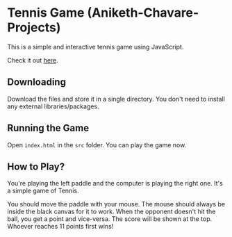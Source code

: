 # Tennis Game (Aniketh-Chavare-Projects)

This is a simple and interactive tennis game using JavaScript.

Check it out [here](https://anikethchavare.vercel.app/tennis-game).

## Downloading

Download the files and store it in a single directory. You don't need to install any external libraries/packages.

## Running the Game

Open `index.html` in the `src` folder. You can play the game now.

## How to Play?

You're playing the left paddle and the computer is playing the right one. It's a simple game of Tennis.

You should move the paddle with your mouse. The mouse should always be inside the black canvas for it to work. When the opponent doesn't hit the ball, you get a point and vice-versa. The score will be shown at the top. Whoever reaches 11 points first wins!